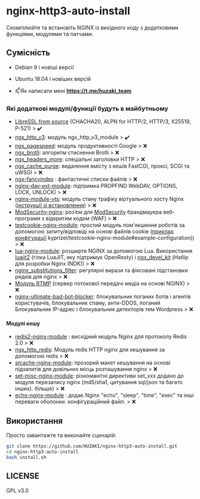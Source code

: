 # nginx-http3-auto-install

Скомпілюйте та встановіть NGINX із вихідного коду з додатковими функціями, модулями та патчами.

## Сумісність

- Debian 9 і новіші версії
- Ubuntu 18.04 і новіших версій

- 📫Як написати мені **https://t.me/huzaki_team**


### Які  додаткові модулі/функції будуть в майбутньому 

- [LibreSSL from source](http://www.libressl.org/) (CHACHA20, ALPN for HTTP/2, HTTP/3, X25519, P-521) >  ✔️
- [ngx_http_v3](https://nginx.org/ru/docs/http/ngx_http_v3_module.html): модуль ngx_http_v3_module > ✔️
- [ngx_pagespeed](https://github.com/pagespeed/ngx_pagespeed): модуль продуктивності Google > ❌
- [ngx_brotli](https://github.com/google/ngx_brotli): алгоритм стиснення Brotli > ❌
- [ngx_headers_more](https://github.com/openresty/headers-more-nginx-module): спеціальні заголовки HTTP > ❌
- [ngx_cache_purge](https://github.com/FRiCKLE/ngx_cache_purge): видалення вмісту з кешів FastCGI, проксі, SCGI та uWSGI > ❌
- [ngx-fancyindex](https://github.com/aperezdc/ngx-fancyindex) : фантастичні списки файлів > ❌
- [nginx-dav-ext-module](https://github.com/arut/nginx-dav-ext-module): підтримка PROPFIND WebDAV, OPTIONS, LOCK, UNLOCK) > ❌
- [nginx-module-vts](https://github.com/vozlt/nginx-module-vts): модуль стану трафіку віртуального хосту Nginx ([інструкції зі встановлення](https://github.com/vozlt/nginx-module-vts?tab=readme-ov-file#installation)) > ❌
- [ModSecurity-nginx](https://github.com/SpiderLabs/ModSecurity-nginx): роз’єм для [ModSecurity](https://github.com/SpiderLabs/ModSecurity) брандмауера веб-програми з відкритим кодом (WAF) > ❌
- [testcookie-nginx-module](https://github.com/kyprizel/testcookie-nginx-module): простий модуль пом'якшення роботів за допомогою запиту/відповіді на основі файлів cookie ([приклад конфігурації](https://github.com/) kyprizel/testcookie-nginx-module#example-configuration)) > ❌
- [lua-nginx-module](https://github.com/openresty/lua-nginx-module): розширте NGINX за допомогою Lua. Використання [luajit2](https://github.com/openresty/luajit2) (гілка LuaJIT, яку підтримує OpenResty) і [ngx_devel_kit](https://github.com/simplresty/ngx_devel_kit) (Набір для розробки Nginx (NDK)) > ❌
- [nginx_substitutions_filter](https://github.com/yaoweibin/ngx_http_substitutions_filter_module): регулярні вирази та фіксовані підстановки рядків для nginx > ❌
- [Модуль RTMP](https://github.com/arut/nginx-rtmp-module) (сервер потокової передачі медіа на основі NGINX) > ❌
- [nginx-ultimate-bad-bot-blocker](https://github.com/mitchellkrogza/nginx-ultimate-bad-bot-blocker): блокувальник поганих ботів і агентів користувачів, блокувальник спаму, анти-DDOS, поганий Блокувальник IP-адрес і блокувальник детекторів тем Wordpress > ❌

#### Модулі кешу

- [redis2-nginx-module](https://github.com/openresty/redis2-nginx-module) : висхідний модуль Nginx для протоколу Redis 2.0 > ❌
- [ngx_http_redis](https://www.nginx.com/resources/wiki/modules/redis/): Модуль redis HTTP nginx для кешування за допомогою redis > ❌
- [srcache-nginx-module](https://github.com/openresty/srcache-nginx-module): прозорий макет кешування на основі підзапитів для довільних місць розташування nginx > ❌
- [set-misc-nginx-module](https://github.com/openresty/set-misc-nginx-module): різноманітні директиви set_xxx додано до модуля перезапису nginx (md5/sha1, цитування sql/json та багато інших). більше) > ❌
- [echo-nginx-module](https://github.com/openresty/echo-nginx-module) : додає Nginx "echo", "sleep", "time", "exec" та інші переваги оболонки. конфігураційний файл. > ❌
## Використання

Просто завантажте та виконайте сценарій:

```sh
git clone https://github.com/HUZAKI/nginx-http3-auto-install.git
cd nginx-http3-auto-install
bash install.sh
```

## LICENSE

GPL v3.0
